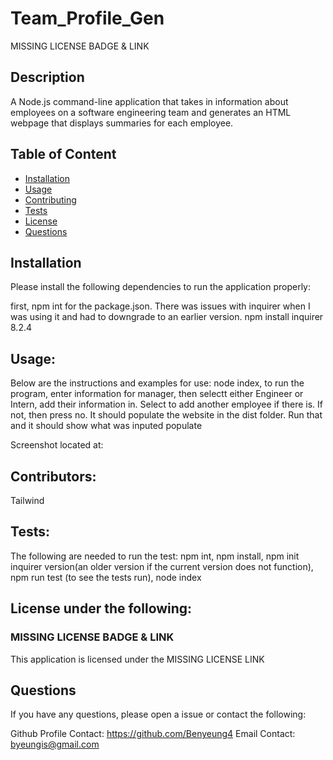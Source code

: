 # Team_Profile_Gen

MISSING LICENSE BADGE & LINK

## Description

A Node.js command-line application that takes in information about employees on a software engineering team and generates an HTML webpage that displays summaries for each employee.

## Table of Content

- [Installation](#Installation)
- [Usage](#Usage)
- [Contributing](#Contributing)
- [Tests](#Tests)
- [License](#License)
- [Questions](#Questions)

## Installation

Please install the following dependencies to run the application properly:

first, npm int for the package.json. There was issues with inquirer when I was using it and had to downgrade to an earlier version. npm install inquirer 8.2.4

## Usage:

Below are the instructions and examples for use:
node index, to run the program, enter information for manager, then selectt either Engineer or Intern, add their information in. Select to add another employee if there is. If not, then press no. It should populate the website in the dist folder. Run that and it should show what was inputed populate

Screenshot located at:

## Contributors:

Tailwind

## Tests:

The following are needed to run the test:
npm int, npm install, npm init inquirer version(an older version if the current version does not function), npm run test (to see the tests run), node index

## License under the following:

### MISSING LICENSE BADGE & LINK

This application is licensed under the MISSING LICENSE LINK

## Questions

If you have any questions, please open a issue or contact the following:

Github Profile Contact: https://github.com/Benyeung4
Email Contact: byeungis@gmail.com

